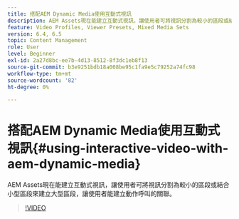 ```yaml
---
title: 搭配AEM Dynamic Media使用互動式視訊
description: AEM Assets現在能建立互動式視訊，讓使用者可將視訊分割為較小的區段或結合小型區段來建立大型區段，讓使用者能建立動作呼叫的關聯。
feature: Video Profiles, Viewer Presets, Mixed Media Sets
version: 6.4, 6.5
topic: Content Management
role: User
level: Beginner
exl-id: 2a27d8bc-ee7b-4d13-8512-8f3dc1eb8f13
source-git-commit: b3e9251bdb18a008be95c1fa9e5c79252a74fc98
workflow-type: tm+mt
source-wordcount: '82'
ht-degree: 0%

---
```


# 搭配AEM Dynamic Media使用互動式視訊{#using-interactive-video-with-aem-dynamic-media}

AEM Assets現在能建立互動式視訊，讓使用者可將視訊分割為較小的區段或結合小型區段來建立大型區段，讓使用者能建立動作呼叫的關聯。

>[!VIDEO](https://video.tv.adobe.com/v/16516?quality=12&learn=on)

